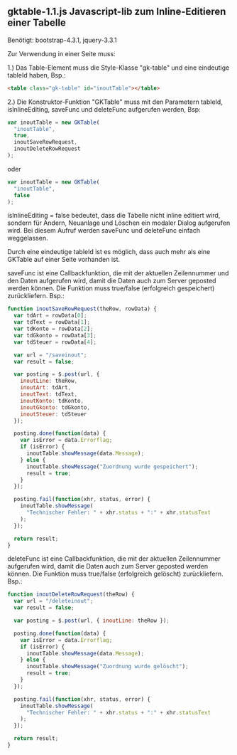 ## gktable-1.1.js Javascript-lib zum Inline-Editieren einer Tabelle

Benötigt: bootstrap-4.3.1, jquery-3.3.1

Zur Verwendung in einer Seite muss:

1.) Das Table-Element muss die Style-Klasse "gk-table" und eine eindeutige tableId haben, Bsp.:

```html
<table class="gk-table" id="inoutTable"></table>
```

2.) Die Konstruktor-Funktion "GKTable" muss mit den Parametern tableId, isInlineEditing, saveFunc und deleteFunc aufgerufen werden, Bsp:

```javascript
var inoutTable = new GKTable(
  "inoutTable",
  true,
  inoutSaveRowRequest,
  inoutDeleteRowRequest
);
```
oder
```javascript
var inoutTable = new GKTable(
  "inoutTable",
  false
);
```
isInlineEditing = false bedeutet, dass die Tabelle nicht inline editiert wird, sondern für Ändern, Neuanlage und Löschen ein modaler Dialog aufgerufen wird.
Bei diesem Aufruf werden saveFunc und deleteFunc einfach weggelassen.

Durch eine eindeutige tableId ist es möglich, dass auch mehr als eine GKTable auf einer Seite vorhanden ist.

saveFunc ist eine Callbackfunktion, die mit der aktuellen Zeilennummer und den Daten aufgerufen wird, damit die Daten auch zum Server geposted werden können. Die Funktion muss true/false (erfolgreich gespeichert) zurückliefern.
Bsp.:

```javascript
function inoutSaveRowRequest(theRow, rowData) {
  var tdArt = rowData[0];
  var tdText = rowData[1];
  var tdKonto = rowData[2];
  var tdGkonto = rowData[3];
  var tdSteuer = rowData[4];

  var url = "/saveinout";
  var result = false;

  var posting = $.post(url, {
    inoutLine: theRow,
    inoutArt: tdArt,
    inoutText: tdText,
    inoutKonto: tdKonto,
    inoutGkonto: tdGkonto,
    inoutSteuer: tdSteuer
  });

  posting.done(function(data) {
    var isError = data.Errorflag;
    if (isError) {
      inoutTable.showMessage(data.Message);
    } else {
      inoutTable.showMessage("Zuordnung wurde gespeichert");
      result = true;
    }
  });

  posting.fail(function(xhr, status, error) {
    inoutTable.showMessage(
      "Technischer Fehler: " + xhr.status + ":" + xhr.statusText
    );
  });

  return result;
}
```

deleteFunc ist eine Callbackfunktion, die mit der aktuellen Zeilennummer aufgerufen wird, damit die Daten auch zum Server geposted werden können.
Die Funktion muss true/false (erfolgreich gelöscht) zurückliefern.
Bsp.:

```javascript
function inoutDeleteRowRequest(theRow) {
  var url = "/deleteinout";
  var result = false;

  var posting = $.post(url, { inoutLine: theRow });

  posting.done(function(data) {
    var isError = data.Errorflag;
    if (isError) {
      inoutTable.showMessage(data.Message);
    } else {
      inoutTable.showMessage("Zuordnung wurde gelöscht");
      result = true;
    }
  });

  posting.fail(function(xhr, status, error) {
    inoutTable.showMessage(
      "Technischer Fehler: " + xhr.status + ":" + xhr.statusText
    );
  });

  return result;
}
```
